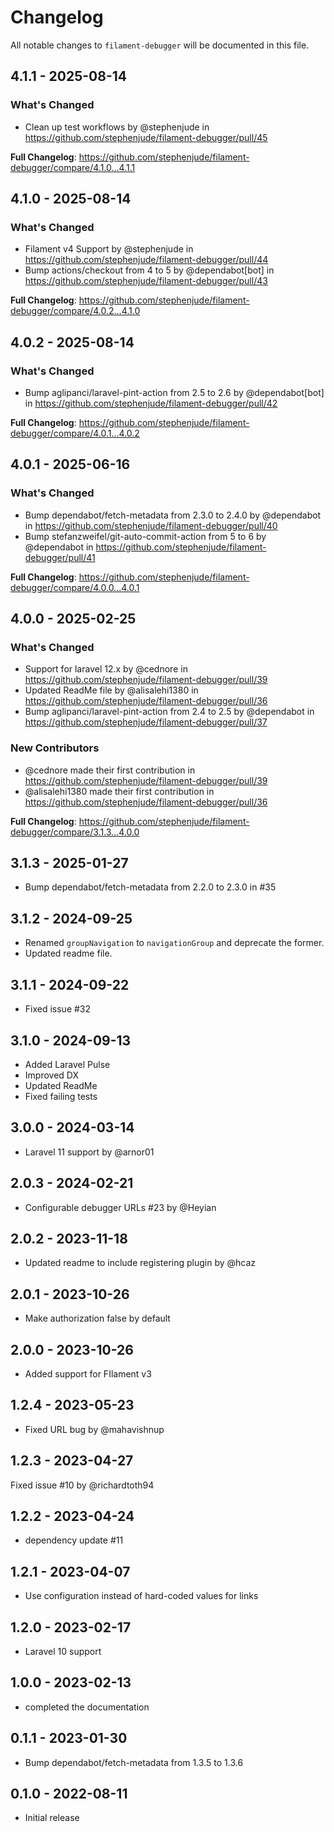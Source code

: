 # Changelog

All notable changes to `filament-debugger` will be documented in this file.

## 4.1.1 - 2025-08-14

### What's Changed

* Clean up test workflows by @stephenjude in https://github.com/stephenjude/filament-debugger/pull/45

**Full Changelog**: https://github.com/stephenjude/filament-debugger/compare/4.1.0...4.1.1

## 4.1.0 - 2025-08-14

### What's Changed

* Filament v4 Support by @stephenjude in https://github.com/stephenjude/filament-debugger/pull/44
* Bump actions/checkout from 4 to 5 by @dependabot[bot] in https://github.com/stephenjude/filament-debugger/pull/43

**Full Changelog**: https://github.com/stephenjude/filament-debugger/compare/4.0.2...4.1.0

## 4.0.2 - 2025-08-14

### What's Changed

* Bump aglipanci/laravel-pint-action from 2.5 to 2.6 by @dependabot[bot] in https://github.com/stephenjude/filament-debugger/pull/42

**Full Changelog**: https://github.com/stephenjude/filament-debugger/compare/4.0.1...4.0.2

## 4.0.1 - 2025-06-16

### What's Changed

* Bump dependabot/fetch-metadata from 2.3.0 to 2.4.0 by @dependabot in https://github.com/stephenjude/filament-debugger/pull/40
* Bump stefanzweifel/git-auto-commit-action from 5 to 6 by @dependabot in https://github.com/stephenjude/filament-debugger/pull/41

**Full Changelog**: https://github.com/stephenjude/filament-debugger/compare/4.0.0...4.0.1

## 4.0.0 - 2025-02-25

### What's Changed

* Support for laravel 12.x by @cednore in https://github.com/stephenjude/filament-debugger/pull/39
* Updated ReadMe file by @alisalehi1380 in https://github.com/stephenjude/filament-debugger/pull/36
* Bump aglipanci/laravel-pint-action from 2.4 to 2.5 by @dependabot in https://github.com/stephenjude/filament-debugger/pull/37

### New Contributors

* @cednore made their first contribution in https://github.com/stephenjude/filament-debugger/pull/39
* @alisalehi1380 made their first contribution in https://github.com/stephenjude/filament-debugger/pull/36

**Full Changelog**: https://github.com/stephenjude/filament-debugger/compare/3.1.3...4.0.0

## 3.1.3 - 2025-01-27

- Bump dependabot/fetch-metadata from 2.2.0 to 2.3.0 in #35

## 3.1.2 - 2024-09-25

- Renamed `groupNavigation` to `navigationGroup` and deprecate the former.
- Updated readme file.

## 3.1.1 - 2024-09-22

- Fixed issue #32

## 3.1.0 - 2024-09-13

- Added Laravel Pulse
- Improved DX
- Updated ReadMe
- Fixed failing tests

## 3.0.0 - 2024-03-14

- Laravel 11 support by @arnor01

## 2.0.3 - 2024-02-21

- Configurable debugger URLs #23 by @Heyian

## 2.0.2 - 2023-11-18

- Updated readme to include registering plugin by @hcaz

## 2.0.1 - 2023-10-26

- Make authorization false by default

## 2.0.0 - 2023-10-26

- Added support for FIlament v3

## 1.2.4 - 2023-05-23

- Fixed URL bug by @mahavishnup

## 1.2.3 - 2023-04-27

Fixed issue #10  by @richardtoth94

## 1.2.2 - 2023-04-24

- dependency update #11

## 1.2.1 - 2023-04-07

- Use configuration instead of hard-coded values for links

## 1.2.0 - 2023-02-17

- Laravel 10 support

## 1.0.0 - 2023-02-13

- completed the documentation

## 0.1.1 - 2023-01-30

- Bump dependabot/fetch-metadata from 1.3.5 to 1.3.6

## 0.1.0 - 2022-08-11

- Initial release
